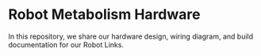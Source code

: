 # Robot Metabolism Hardware
In this repository, we share our hardware design, wiring diagram, and build documentation for our Robot Links.



